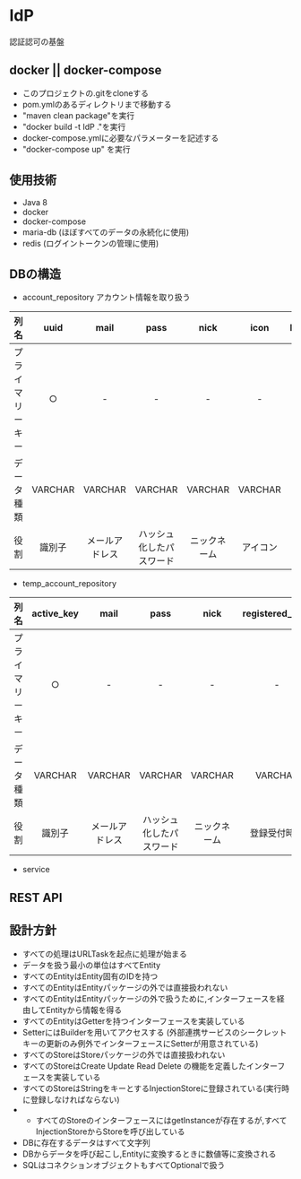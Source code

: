 # IdP
認証認可の基盤

## docker || docker-compose
-   このプロジェクトの.gitをcloneする
- pom.ymlのあるディレクトリまで移動する
-   "maven clean package"を実行
-   "docker build -t IdP ."を実行
- docker-compose.ymlに必要なパラメーターを記述する
-   "docker-compose up" を実行

## 使用技術
- Java 8
- docker
- docker-compose
- maria-db (ほぼすべてのデータの永続化に使用)
- redis (ログイントークンの管理に使用)

## DBの構造
- account_repository アカウント情報を取り扱う

| 列名 | uuid | mail | pass | nick | icon | last_login_time | 
| :---: | :---: | :---: | :---: | :---: | :---: | :---: | 
| プライマリーキー | ○ | - | - | - | - | - | - |
| データ種類 | VARCHAR | VARCHAR | VARCHAR | VARCHAR | VARCHAR | VARCHAR | |
| 役割 | 識別子 | メールアドレス | ハッシュ化したパスワード | ニックネーム | アイコン| 最終ログイン時刻 |

- temp_account_repository

 | 列名 | active_key | mail | pass | nick | registered_date | 
| :---: | :---: | :---: | :---: | :---: | :---: |
| プライマリーキー | ○ | - | - | - | - | - | 
| データ種類 | VARCHAR | VARCHAR | VARCHAR | VARCHAR | VARCHAR | VARCHAR | |
| 役割 | 識別子 | メールアドレス | ハッシュ化したパスワード | ニックネーム | 登録受付時刻 |

- service

## REST API

## 設計方針
- すべての処理はURLTaskを起点に処理が始まる
- データを扱う最小の単位はすべてEntity
- すべてのEntityはEntity固有のIDを持つ
- すべてのEntityはEntityパッケージの外では直接扱われない
- すべてのEntityはEntityパッケージの外で扱うために,インターフェースを経由してEntityから情報を得る
- すべてのEntityはGetterを持つインターフェースを実装している
- SetterにはBuilderを用いてアクセスする (外部連携サービスのシークレットキーの更新のみ例外でインターフェースにSetterが用意されている)
- すべてのStoreはStoreパッケージの外では直接扱われない
- すべてのStoreはCreate Update Read Delete の機能を定義したインターフェースを実装している
- すべてのStoreはStringをキーとするInjectionStoreに登録されている(実行時に登録しなければならない)
- - すべてのStoreのインターフェースにはgetInstanceが存在するが,すべてInjectionStoreからStoreを呼び出している
- DBに存在するデータはすべて文字列
- DBからデータを呼び起こし,Entityに変換するときに数値等に変換される
- SQLはコネクションオブジェクトもすべてOptionalで扱う
